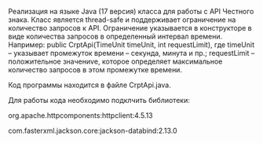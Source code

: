   Реализация на языке Java (17 версия) класса для работы с API Честного знака. Класс является thread-safe и поддерживает ограничение на количество запросов к API. Ограничение указывается в конструкторе в виде количества запросов в определенный интервал времени. Например:
public CrptApi(TimeUnit timeUnit, int requestLimit), где timeUnit – указывает промежуток времени – секунда, минута и пр.; requestLimit – положительное значениvе, которое определяет максимальное количество запросов в этом промежутке времени.

  Код программы находится в файле CrptApi.java. 

Для работы кода необходимо подклчить библиотеки:

  org.apache.httpcomponents:httpclient:4.5.13
  
  com.fasterxml.jackson.core:jackson-databind:2.13.0
  
